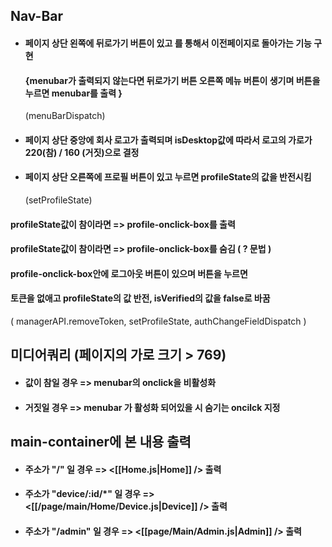 ## Nav-Bar
- #### 페이지 상단 왼쪽에 뒤로가기 버튼이 있고 <Link />를 통해서 이전페이지로 돌아가는 기능 구현 
  #### {menubar가 출력되지 않는다면 뒤로가기 버튼 오른쪽 메뉴 버튼이 생기며 버튼을 누르면 menubar를 출력 }
  (menuBarDispatch)

- #### 페이지 상단 중앙에 회사 로고가 출력되며 isDesktop값에 따라서 로고의 가로가 220(참) / 160 (거짓)으로 결정

- #### 페이지 상단 오른쪽에 프로필 버튼이 있고 누르면 profileState의 값을 반전시킴 
   (setProfileState)
####    profileState값이 참이라면 => profile-onclick-box를 출력
####    profileState값이 참이라면 => profile-onclick-box를 숨김 ( ? 문법 )
####    profile-onclick-box안에 로그아웃 버튼이 있으며 버튼을 누르면 
####    토큰을 없애고 profileState의 값 반전, isVerified의 값을 false로 바꿈
   ( managerAPI.removeToken, setProfileState, authChangeFieldDispatch )

## 미디어쿼리 (페이지의 가로 크기 > 769) 
- #### 값이 참일 경우 => menubar의 onclick을 비활성화
- #### 거짓일 경우 => menubar 가 활성화 되어있을 시 숨기는 oncilck 지정


## main-container에 본 내용 출력
- #### 주소가 "/" 일 경우 =>  <[[Home.js|Home]] /> 출력
- #### 주소가 "device/:id/\*" 일 경우 => <[[/page/main/Home/Device.js|Device]] /> 출력
- #### 주소가 "/admin" 일 경우 => <[[page/Main/Admin.js|Admin]] /> 출력
